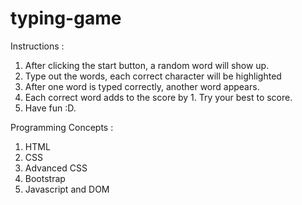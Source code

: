 # typing-game

Instructions :

1. After clicking the start button, a random word will show up.
2. Type out the words, each correct character will be highlighted
3. After one word is typed correctly, another word appears.
4. Each correct word adds to the score by 1. Try your best to score.
5. Have fun :D.

Programming Concepts :

1. HTML
2. CSS
3. Advanced CSS
4. Bootstrap
5. Javascript and DOM
